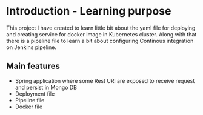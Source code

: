 # Introduction - Learning purpose

This project I have created to learn little bit about the yaml file for deploying and creating service for docker image in Kubernetes cluster. Along with that there is 
a pipeline file to learn a bit about configuring Continous integration on Jenkins pipeline. 

## Main features

* Spring application where some Rest URl are exposed to receive request and persist in Mongo DB
* Deployment file
* Pipeline file
* Docker file